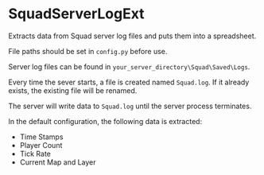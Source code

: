 # SquadServerLogExt
Extracts data from Squad server log files and puts them into a spreadsheet.

File paths should be set in `config.py` before use.

Server log files can be found in `your_server_directory\Squad\Saved\Logs`.

Every time the sever starts, a file is created named `Squad.log`. If it already exists, the existing file will be renamed.

The server will write data to `Squad.log` until the server process terminates. 

In the default configuration, the following data is extracted:
* Time Stamps
* Player Count
* Tick Rate
* Current Map and Layer